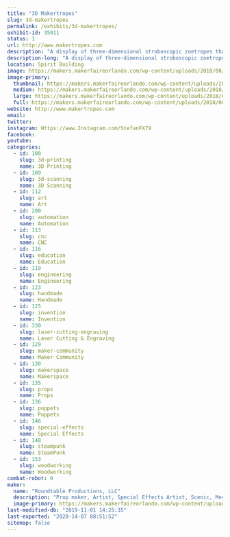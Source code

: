 ```yaml
---
title: "3D Makertropes"
slug: 3d-makertropes
permalink: /exhibits/3d-makertropes/
exhibit-id: 35011
status: 1
url: http://www.makertropes.com
description: "A display of three-dimensional stroboscopic zoetropes that I call Makertropes."
description-long: "A display of three-dimensional stroboscopic zoetropes that I call Makertropes.  This exhibit builds on the successful creation of the Marvelous Mechanical Makey Making Machine created for MFO 2017.  There will be some new creations and upgrades to the animation from what was learned last year.   And some interactive elements as well."
location: Spirit Building
image: https://makers.makerfaireorlando.com/wp-content/uploads/2018/08/2017-10-22-15.33.40-1024x576.jpg
image-primary:
  thumbnail: https://makers.makerfaireorlando.com/wp-content/uploads/2018/08/2017-10-22-15.33.40-150x150.jpg
  medium: https://makers.makerfaireorlando.com/wp-content/uploads/2018/08/2017-10-22-15.33.40-300x169.jpg
  large: https://makers.makerfaireorlando.com/wp-content/uploads/2018/08/2017-10-22-15.33.40-1024x576.jpg
  full: https://makers.makerfaireorlando.com/wp-content/uploads/2018/08/2017-10-22-15.33.40.jpg
website: http://www.makertropes.com
email: 
twitter: 
instagram: Https://www.Instagram.com/StefanFX79
facebook: 
youtube: 
categories:
  - id: 108
    slug: 3d-printing
    name: 3D Printing
  - id: 109
    slug: 3d-scanning
    name: 3D Scanning
  - id: 112
    slug: art
    name: Art
  - id: 200
    slug: automation
    name: Automation
  - id: 113
    slug: cnc
    name: CNC
  - id: 116
    slug: education
    name: Education
  - id: 119
    slug: engineering
    name: Engineering
  - id: 123
    slug: handmade
    name: Handmade
  - id: 125
    slug: invention
    name: Invention
  - id: 330
    slug: laser-cutting-engraving
    name: Laser Cutting & Engraving
  - id: 129
    slug: maker-community
    name: Maker Community
  - id: 130
    slug: makerspace
    name: Makerspace
  - id: 135
    slug: props
    name: Props
  - id: 136
    slug: puppets
    name: Puppets
  - id: 146
    slug: special-effects
    name: Special Effects
  - id: 148
    slug: steampunk
    name: SteamPunk
  - id: 153
    slug: woodworking
    name: Woodworking
combat-robot: 0
maker:
  name: "Roundtable Productions, LLC"
  description: "Prop maker, Artist, Special Effects Artist, Scenic, Mechanical Engineer, and professional Maker."
  image-primary: https://makers.makerfaireorlando.com/wp-content/uploads/2015/05/WebLogo2sm.png
last-modified-db: "2019-11-01 14:25:35"
last-exported: "2020-14-07 08:51:52"
sitemap: false
---
```


